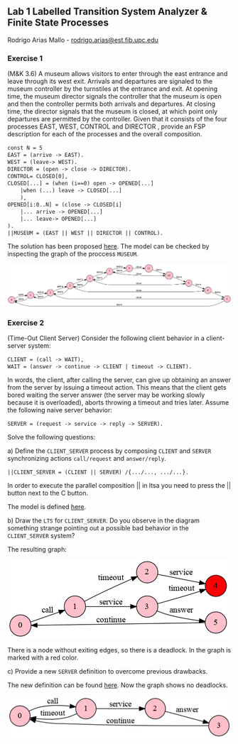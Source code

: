 ## Lab 1 Labelled Transition System Analyzer & Finite State Processes

Rodrigo Arias Mallo - <rodrigo.arias@est.fib.upc.edu>

### Exercise 1

(M&K 3.6) A museum allows visitors to enter through the east entrance and
leave through its west exit. Arrivals and departures are signaled to the museum
controller by the turnstiles at the entrance and exit. At opening time, the
museum director signals the controller that the museum is open and then the
controller permits both arrivals and departures. At closing time, the director
signals that the museum is closed, at which point only departures are permitted
by the controller. Given that it consists of the four processes EAST, WEST,
CONTROL and DIRECTOR , provide an FSP description for each of the processes and
the overall composition.


	const N = 5
	EAST = (arrive -> EAST).
	WEST = (leave-> WEST).
	DIRECTOR = (open -> close -> DIRECTOR).
	CONTROL= CLOSED[0],
	CLOSED[...] = (when (i==0) open -> OPENED[...]
		|when (...) leave -> CLOSED[...]
		),
	OPENED[i:0..N] = (close -> CLOSED[i]
		|... arrive -> OPENED[...]
		|... leave-> OPENED[...]
	).
	||MUSEUM = (EAST || WEST || DIRECTOR || CONTROL).


The solution has been proposed [here](1/model.fsp). The model can be checked by
inspecting the graph of the proccess `MUSEUM`.

![MUSEUM PROCCESS](1/MUSEUM.png)

### Exercise 2

(Time-Out Client Server) Consider the following client behavior in a client-server system:

	CLIENT = (call -> WAIT),
	WAIT = (answer -> continue -> CLIENT | timeout -> CLIENT).

In words, the client, after calling the server, can give up obtaining an answer from the
server by issuing a timeout action. This means that the client gets bored waiting the
server answer (the server may be working slowly because it is overloaded), aborts throwing
a timeout and tries later. Assume the following naive server behavior:

	SERVER = (request -> service -> reply -> SERVER).

Solve the following questions:

a) Define the `CLIENT_SERVER` process by composing `CLIENT` and `SERVER` synchronizing
actions `call/request` and `answer/reply`.

	||CLIENT_SERVER = (CLIENT || SERVER) /{.../..., .../...}.

In order to execute the parallel composition || in ltsa you need to press the ||
button next to the C button.

The model is defined [here](2/model.fsp).

b) Draw the `LTS` for `CLIENT_SERVER`. Do you observe in the diagram something strange
pointing out a possible bad behavior in the `CLIENT_SERVER` system?

The resulting graph:

![CLIENT_SERVER](2/CLIENT_SERVER.png)

There is a node without exiting edges, so there is a deadlock. In the graph is
marked with a red color.

c) Provide a new `SERVER` definition to overcome previous drawbacks.

The new definition can be found [here](2c/model.fsp). Now the graph shows no
deadlocks.

![CLIENT_SERVER](2c/CLIENT_SERVER.png)
